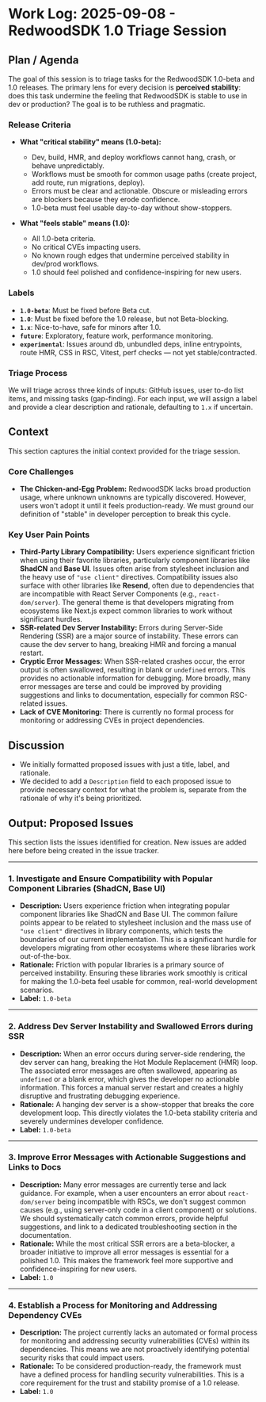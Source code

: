 # Work Log: 2025-09-08 - RedwoodSDK 1.0 Triage Session

## Plan / Agenda

The goal of this session is to triage tasks for the RedwoodSDK 1.0-beta and 1.0 releases. The primary lens for every decision is **perceived stability**: does this task undermine the feeling that RedwoodSDK is stable to use in dev or production? The goal is to be ruthless and pragmatic.

### Release Criteria

- **What "critical stability" means (1.0-beta):**
    - Dev, build, HMR, and deploy workflows cannot hang, crash, or behave unpredictably.
    - Workflows must be smooth for common usage paths (create project, add route, run migrations, deploy).
    - Errors must be clear and actionable. Obscure or misleading errors are blockers because they erode confidence.
    - 1.0-beta must feel usable day-to-day without show-stoppers.

- **What "feels stable" means (1.0):**
    - All 1.0-beta criteria.
    - No critical CVEs impacting users.
    - No known rough edges that undermine perceived stability in dev/prod workflows.
    - 1.0 should feel polished and confidence-inspiring for new users.

### Labels

- **`1.0-beta`**: Must be fixed before Beta cut.
- **`1.0`**: Must be fixed before the 1.0 release, but not Beta-blocking.
- **`1.x`**: Nice-to-have, safe for minors after 1.0.
- **`future`**: Exploratory, feature work, performance monitoring.
- **`experimental`**: Issues around db, unbundled deps, inline entrypoints, route HMR, CSS in RSC, Vitest, perf checks — not yet stable/contracted.

### Triage Process
We will triage across three kinds of inputs: GitHub issues, user to-do list items, and missing tasks (gap-finding). For each input, we will assign a label and provide a clear description and rationale, defaulting to `1.x` if uncertain.

## Context

This section captures the initial context provided for the triage session.

### Core Challenges
- **The Chicken-and-Egg Problem:** RedwoodSDK lacks broad production usage, where unknown unknowns are typically discovered. However, users won't adopt it until it feels production-ready. We must ground our definition of "stable" in developer perception to break this cycle.

### Key User Pain Points

- **Third-Party Library Compatibility:** Users experience significant friction when using their favorite libraries, particularly component libraries like **ShadCN** and **Base UI**. Issues often arise from stylesheet inclusion and the heavy use of `"use client"` directives. Compatibility issues also surface with other libraries like **Resend**, often due to dependencies that are incompatible with React Server Components (e.g., `react-dom/server`). The general theme is that developers migrating from ecosystems like Next.js expect common libraries to work without significant hurdles.
- **SSR-related Dev Server Instability:** Errors during Server-Side Rendering (SSR) are a major source of instability. These errors can cause the dev server to hang, breaking HMR and forcing a manual restart.
- **Cryptic Error Messages:** When SSR-related crashes occur, the error output is often swallowed, resulting in blank or `undefined` errors. This provides no actionable information for debugging. More broadly, many error messages are terse and could be improved by providing suggestions and links to documentation, especially for common RSC-related issues.
- **Lack of CVE Monitoring:** There is currently no formal process for monitoring or addressing CVEs in project dependencies.

## Discussion

- We initially formatted proposed issues with just a title, label, and rationale.
- We decided to add a `Description` field to each proposed issue to provide necessary context for what the problem is, separate from the rationale of why it's being prioritized.

## Output: Proposed Issues

This section lists the issues identified for creation. New issues are added here before being created in the issue tracker.

---

### 1. Investigate and Ensure Compatibility with Popular Component Libraries (ShadCN, Base UI)

- **Description:** Users experience friction when integrating popular component libraries like ShadCN and Base UI. The common failure points appear to be related to stylesheet inclusion and the mass use of `"use client"` directives in library components, which tests the boundaries of our current implementation. This is a significant hurdle for developers migrating from other ecosystems where these libraries work out-of-the-box.
- **Rationale:** Friction with popular libraries is a primary source of perceived instability. Ensuring these libraries work smoothly is critical for making the 1.0-beta feel usable for common, real-world development scenarios.
- **Label:** `1.0-beta`

---

### 2. Address Dev Server Instability and Swallowed Errors during SSR

- **Description:** When an error occurs during server-side rendering, the dev server can hang, breaking the Hot Module Replacement (HMR) loop. The associated error messages are often swallowed, appearing as `undefined` or a blank error, which gives the developer no actionable information. This forces a manual server restart and creates a highly disruptive and frustrating debugging experience.
- **Rationale:** A hanging dev server is a show-stopper that breaks the core development loop. This directly violates the 1.0-beta stability criteria and severely undermines developer confidence.
- **Label:** `1.0-beta`

---

### 3. Improve Error Messages with Actionable Suggestions and Links to Docs

- **Description:** Many error messages are currently terse and lack guidance. For example, when a user encounters an error about `react-dom/server` being incompatible with RSCs, we don't suggest common causes (e.g., using server-only code in a client component) or solutions. We should systematically catch common errors, provide helpful suggestions, and link to a dedicated troubleshooting section in the documentation.
- **Rationale:** While the most critical SSR errors are a beta-blocker, a broader initiative to improve all error messages is essential for a polished 1.0. This makes the framework feel more supportive and confidence-inspiring for new users.
- **Label:** `1.0`

---

### 4. Establish a Process for Monitoring and Addressing Dependency CVEs

- **Description:** The project currently lacks an automated or formal process for monitoring and addressing security vulnerabilities (CVEs) within its dependencies. This means we are not proactively identifying potential security risks that could impact users.
- **Rationale:** To be considered production-ready, the framework must have a defined process for handling security vulnerabilities. This is a core requirement for the trust and stability promise of a 1.0 release.
- **Label:** `1.0`
